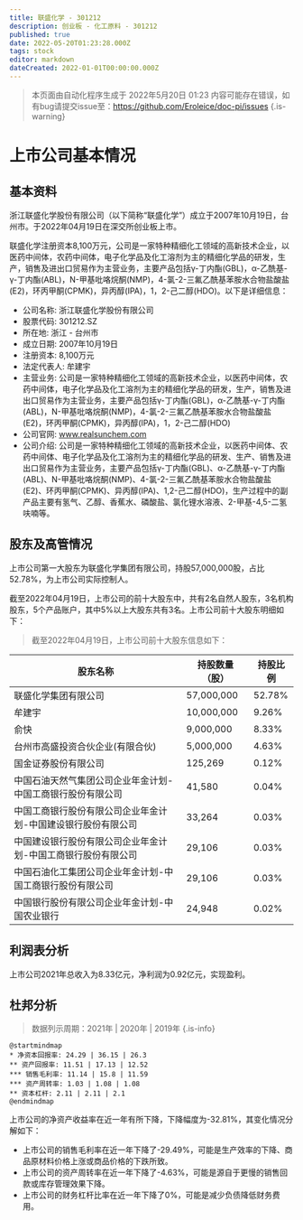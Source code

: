 ```yaml
---
title: 联盛化学 - 301212
description: 创业板 - 化工原料 - 301212
published: true
date: 2022-05-20T01:23:28.000Z
tags: stock
editor: markdown
dateCreated: 2022-01-01T00:00:00.000Z
---
```


> 本页面由自动化程序生成于 2022年5月20日 01:23
> 内容可能存在错误，如有bug请提交issue至：https://github.com/Eroleice/doc-pi/issues
{.is-warning}

# 上市公司基本情况

## 基本资料

浙江联盛化学股份有限公司（以下简称“联盛化学”）成立于2007年10月19日，台州市。于2022年04月19日在深交所创业板上市。

联盛化学注册资本8,100万元，公司是一家特种精细化工领域的高新技术企业，以医药中间体，农药中间体，电子化学品及化工溶剂为主的精细化学品的研发，生产，销售及进出口贸易作为主营业务，主要产品包括γ-丁内酯(GBL)，α-乙酰基-γ-丁内酯(ABL)，N-甲基吡咯烷酮(NMP)，4-氯-2-三氟乙酰基苯胺水合物盐酸盐(E2)，环丙甲酮(CPMK)，异丙醇(IPA)，1，2-己二醇(HDO)。以下是详细信息：

- 公司名称: 浙江联盛化学股份有限公司
- 股票代码: 301212.SZ
- 所在地: 浙江 - 台州市
- 成立日期: 2007年10月19日
- 注册资本: 8,100万元
- 法定代表人: 牟建宇
- 主营业务: 公司是一家特种精细化工领域的高新技术企业，以医药中间体，农药中间体，电子化学品及化工溶剂为主的精细化学品的研发，生产，销售及进出口贸易作为主营业务，主要产品包括γ-丁内酯(GBL)，α-乙酰基-γ-丁内酯(ABL)，N-甲基吡咯烷酮(NMP)，4-氯-2-三氟乙酰基苯胺水合物盐酸盐(E2)，环丙甲酮(CPMK)，异丙醇(IPA)，1，2-己二醇(HDO)
- 公司官网: www.realsunchem.com
- 公司介绍: 公司是一家特种精细化工领域的高新技术企业，以医药中间体、农药中间体、电子化学品及化工溶剂为主的精细化学品的研发、生产、销售及进出口贸易作为主营业务，主要产品包括γ-丁内酯(GBL)、α-乙酰基-γ-丁内酯(ABL)、N-甲基吡咯烷酮(NMP)、4-氯-2-三氟乙酰基苯胺水合物盐酸盐(E2)、环丙甲酮(CPMK)、异丙醇(IPA)、1,2-己二醇(HDO)，生产过程中的副产品主要有氢气、乙醇、香蕉水、磷酸盐、氯化锂水溶液、2-甲基-4,5-二氢呋喃等。


## 股东及高管情况

上市公司第一大股东为联盛化学集团有限公司，持股57,000,000股，占比52.78%，为上市公司实际控制人。

截至2022年04月19日，上市公司的前十大股东中，共有2名自然人股东，3名机构股东，5个产品账户，其中5%以上大股东共有3名。上市公司前十大股东明细如下：

> 截至2022年04月19日，上市公司前十大股东信息如下：

| 股东名称 | 持股数量（股） | 持股比例 |
| --- | --- | --- |
| 联盛化学集团有限公司 | 57,000,000 | 52.78% |
| 牟建宇 | 10,000,000 | 9.26% |
| 俞快 | 9,000,000 | 8.33% |
| 台州市高盛投资合伙企业(有限合伙) | 5,000,000 | 4.63% |
| 国金证券股份有限公司 | 125,269 | 0.12% |
| 中国石油天然气集团公司企业年金计划-中国工商银行股份有限公司 | 41,580 | 0.04% |
| 中国工商银行股份有限公司企业年金计划-中国建设银行股份有限公司 | 33,264 | 0.03% |
| 中国建设银行股份有限公司企业年金计划-中国工商银行股份有限公司 | 29,106 | 0.03% |
| 中国石油化工集团公司企业年金计划-中国工商银行股份有限公司 | 29,106 | 0.03% |
| 中国银行股份有限公司企业年金计划-中国农业银行 | 24,948 | 0.02% |




## 利润表分析

上市公司2021年总收入为8.33亿元，净利润为0.92亿元，实现盈利。

## 杜邦分析

> 数据列示周期：2021年 | 2020年 | 2019年
{.is-info}

```plantuml
@startmindmap
* 净资本回报率: 24.29 | 36.15 | 26.3
** 资产回报率: 11.51 | 17.13 | 12.52
*** 销售毛利率: 11.14 | 15.8 | 11.59
*** 资产周转率: 1.03 | 1.08 | 1.08
** 资本杠杆: 2.11 | 2.11 | 2.1
@endmindmap
```

上市公司的净资产收益率在近一年有所下降，下降幅度为-32.81%，其变化情况分解如下：
- 上市公司的销售毛利率在近一年下降了-29.49%，可能是生产效率的下降、商品原材料价格上涨或商品价格的下跌所致。
- 上市公司的资产周转率在近一年下降了-4.63%，可能是源自于更慢的销售回款或库存管理效果下降。
- 上市公司的财务杠杆比率在近一年下降了0%，可能是减少负债降低财务费用。

